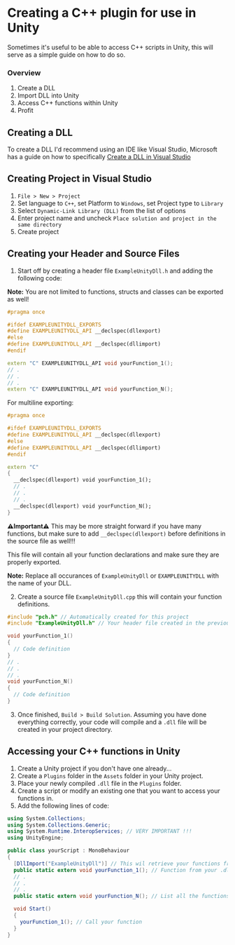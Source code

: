# Creating a C++ plugin for use in Unity
Sometimes it's useful to be able to access C++ scripts in Unity, this will serve as a simple guide on how to do so.

### Overview
1. Create a DLL
2. Import DLL into Unity
3. Access C++ functions within Unity
4. Profit

## Creating a DLL

To create a DLL I'd recommend using an IDE like Visual Studio, Microsoft has a guide on how to specifically [Create a DLL in Visual Studio](https://learn.microsoft.com/en-us/cpp/build/walkthrough-creating-and-using-a-dynamic-link-library-cpp?view=msvc-170)

## Creating Project in Visual Studio

1. `File > New > Project`
2. Set language to `C++`, set Platform to `Windows`, set Project type to `Library`
3. Select `Dynamic-Link Library (DLL)` from the list of options
4. Enter project name and uncheck `Place solution and project in the same directory`
5. Create project

## Creating your Header and Source Files

1. Start off by creating a header file `ExampleUnityDll.h` and adding the following code:

**Note:** You are not limited to functions, structs and classes can be exported as well!
```c++  
#pragma once

#ifdef EXAMPLEUNITYDLL_EXPORTS
#define EXAMPLEUNITYDLL_API __declspec(dllexport)
#else
#define EXAMPLEUNITYDLL_API __declspec(dllimport)
#endif

extern "C" EXAMPLEUNITYDLL_API void yourFunction_1();
// .
// .
// .
extern "C" EXAMPLEUNITYDLL_API void yourFunction_N();
```

For multiline exporting:

```c++
#pragma once

#ifdef EXAMPLEUNITYDLL_EXPORTS
#define EXAMPLEUNITYDLL_API __declspec(dllexport)
#else
#define EXAMPLEUNITYDLL_API __declspec(dllimport)
#endif

extern "C"
{
  __declspec(dllexport) void yourFunction_1();
  // .
  // .
  // .
  __declspec(dllexport) void yourFunction_N();
}
```
**⚠️Important⚠️** This may be more straight forward if you have many functions, but make sure to add `__declspec(dllexport)` before definitions in the source file as well!!!

This file will contain all your function declarations and make sure they are properly exported.

**Note:** Replace all occurances of `ExampleUnityDll` or `EXAMPLEUNITYDLL` with the name of your DLL.

2. Create a source file `ExampleUnityDll.cpp` this will contain your function definitions.
```c++
#include "pch.h" // Automatically created for this project
#include "ExampleUnityDll.h" // Your header file created in the previous step

void yourFunction_1()
{
  // Code definition
}
// .
// .
// .
void yourFunction_N()
{
  // Code definition
}
```
3. Once finished, `Build > Build Solution`. Assuming you have done everything correctly, your code will compile and a `.dll` file will be created in your project directory.

## Accessing your C++ functions in Unity
1. Create a Unity project if you don't have one already...
2. Create a `Plugins` folder in the `Assets` folder in your Unity project.
3. Place your newly compiled `.dll` file in the `Plugins` folder.
4. Create a script or modify an existing one that you want to access your functions in.
5. Add the following lines of code:
```c#
using System.Collections;
using System.Collections.Generic;
using System.Runtime.InteropServices; // VERY IMPORTANT !!!
using UnityEngine;

public class yourScript : MonoBehaviour
{
  [DllImport("ExampleUnityDll")] // This wil retrieve your functions from the .dll, make sure the name matches!
  public static extern void yourFunction_1(); // Function from your .dll that you want to import
  // .
  // .
  // .
  public static extern void yourFunction_N(); // List all the functions that you wish to use in this script

  void Start()
  {
    yourFunction_1(); // Call your function
  }
}
```

